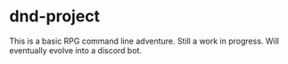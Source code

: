 # dnd-project
This is a basic RPG command line adventure. Still a work in progress. Will eventually evolve into a discord bot.
